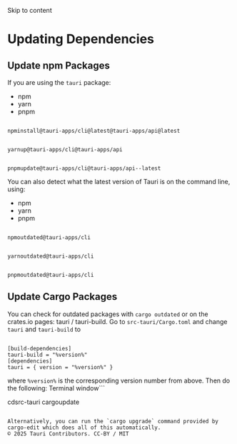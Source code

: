 Skip to content
# Updating Dependencies
## Update npm Packages
If you are using the `tauri` package:
  * npm 
  * yarn 
  * pnpm 


```

npminstall@tauri-apps/cli@latest@tauri-apps/api@latest

```

```

yarnup@tauri-apps/cli@tauri-apps/api

```

```

pnpmupdate@tauri-apps/cli@tauri-apps/api--latest

```

You can also detect what the latest version of Tauri is on the command line, using:
  * npm 
  * yarn 
  * pnpm 


```

npmoutdated@tauri-apps/cli

```

```

yarnoutdated@tauri-apps/cli

```

```

pnpmoutdated@tauri-apps/cli

```

## Update Cargo Packages
You can check for outdated packages with `cargo outdated` or on the crates.io pages: tauri / tauri-build.
Go to `src-tauri/Cargo.toml` and change `tauri` and `tauri-build` to
```

[build-dependencies]
tauri-build = "%version%"
[dependencies]
tauri = { version = "%version%" }

```

where `%version%` is the corresponding version number from above.
Then do the following:
Terminal window```

cdsrc-tauri
cargoupdate

```

Alternatively, you can run the `cargo upgrade` command provided by cargo-edit which does all of this automatically.
© 2025 Tauri Contributors. CC-BY / MIT
